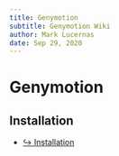 ```yaml
---
title: Genymotion
subtitle: Genymotion Wiki
author: Mark Lucernas
date: Sep 29, 2020
---
```



# Genymotion

## Installation

- [↪ Installation](installation)

